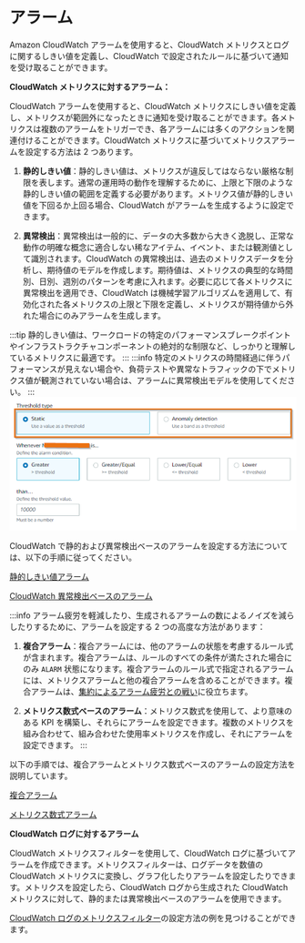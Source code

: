 # アラーム

Amazon CloudWatch アラームを使用すると、CloudWatch メトリクスとログに関するしきい値を定義し、CloudWatch で設定されたルールに基づいて通知を受け取ることができます。

**CloudWatch メトリクスに対するアラーム：**

CloudWatch アラームを使用すると、CloudWatch メトリクスにしきい値を定義し、メトリクスが範囲外になったときに通知を受け取ることができます。各メトリクスは複数のアラームをトリガーでき、各アラームには多くのアクションを関連付けることができます。CloudWatch メトリクスに基づいてメトリクスアラームを設定する方法は 2 つあります。

1. **静的しきい値**：静的しきい値は、メトリクスが違反してはならない厳格な制限を表します。通常の運用時の動作を理解するために、上限と下限のような静的しきい値の範囲を定義する必要があります。メトリクス値が静的しきい値を下回るか上回る場合、CloudWatch がアラームを生成するように設定できます。

2. **異常検出**：異常検出は一般的に、データの大多数から大きく逸脱し、正常な動作の明確な概念に適合しない稀なアイテム、イベント、または観測値として識別されます。CloudWatch の異常検出は、過去のメトリクスデータを分析し、期待値のモデルを作成します。期待値は、メトリクスの典型的な時間別、日別、週別のパターンを考慮に入れます。必要に応じて各メトリクスに異常検出を適用でき、CloudWatch は機械学習アルゴリズムを適用して、有効化された各メトリクスの上限と下限を定義し、メトリクスが期待値から外れた場合にのみアラームを生成します。

:::tip
静的しきい値は、ワークロードの特定のパフォーマンスブレークポイントやインフラストラクチャコンポーネントの絶対的な制限など、しっかりと理解しているメトリクスに最適です。
:::
:::info
特定のメトリクスの時間経過に伴うパフォーマンスが見えない場合や、負荷テストや異常なトラフィックの下でメトリクス値が観測されていない場合は、アラームに異常検出モデルを使用してください。
:::
![CloudWatch アラームの種類](../images/cwalarm1.png)

CloudWatch で静的および異常検出ベースのアラームを設定する方法については、以下の手順に従ってください。

[静的しきい値アラーム](https://catalog.us-east-1.prod.workshops.aws/workshops/31676d37-bbe9-4992-9cd1-ceae13c5116c/en-US/alarms/mericalarm)

[CloudWatch 異常検出ベースのアラーム](https://catalog.us-east-1.prod.workshops.aws/workshops/31676d37-bbe9-4992-9cd1-ceae13c5116c/en-US/alarms/adalarm)

:::info
アラーム疲労を軽減したり、生成されるアラームの数によるノイズを減らしたりするために、アラームを設定する 2 つの高度な方法があります：

1. **複合アラーム**：複合アラームには、他のアラームの状態を考慮するルール式が含まれます。複合アラームは、ルールのすべての条件が満たされた場合にのみ `ALARM` 状態になります。複合アラームのルール式で指定されるアラームには、メトリクスアラームと他の複合アラームを含めることができます。複合アラームは、[集約によるアラーム疲労との戦い](../signals/alarms/#fight-alarm-fatigue-with-aggregation)に役立ちます。

2. **メトリクス数式ベースのアラーム**：メトリクス数式を使用して、より意味のある KPI を構築し、それらにアラームを設定できます。複数のメトリクスを組み合わせて、組み合わせた使用率メトリクスを作成し、それにアラームを設定できます。
:::

以下の手順では、複合アラームとメトリクス数式ベースのアラームの設定方法を説明しています。

[複合アラーム](https://catalog.us-east-1.prod.workshops.aws/workshops/31676d37-bbe9-4992-9cd1-ceae13c5116c/en-US/alarms/compositealarm)

[メトリクス数式アラーム](https://aws.amazon.com/blogs/mt/create-a-metric-math-alarm-using-amazon-cloudwatch/)

**CloudWatch ログに対するアラーム**

CloudWatch メトリクスフィルターを使用して、CloudWatch ログに基づいてアラームを作成できます。メトリクスフィルターは、ログデータを数値の CloudWatch メトリクスに変換し、グラフ化したりアラームを設定したりできます。メトリクスを設定したら、CloudWatch ログから生成された CloudWatch メトリクスに対して、静的または異常検出ベースのアラームを使用できます。

[CloudWatch ログのメトリクスフィルター](https://aws.amazon.com/blogs/mt/quantify-custom-application-metrics-with-amazon-cloudwatch-logs-and-metric-filters/)の設定方法の例を見つけることができます。
